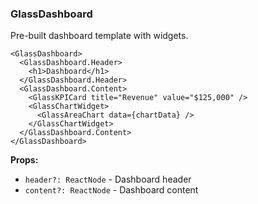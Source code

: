 ### GlassDashboard

Pre-built dashboard template with widgets.

```tsx
<GlassDashboard>
  <GlassDashboard.Header>
    <h1>Dashboard</h1>
  </GlassDashboard.Header>
  <GlassDashboard.Content>
    <GlassKPICard title="Revenue" value="$125,000" />
    <GlassChartWidget>
      <GlassAreaChart data={chartData} />
    </GlassChartWidget>
  </GlassDashboard.Content>
</GlassDashboard>
```

**Props:**
- `header?: ReactNode` - Dashboard header
- `content?: ReactNode` - Dashboard content
